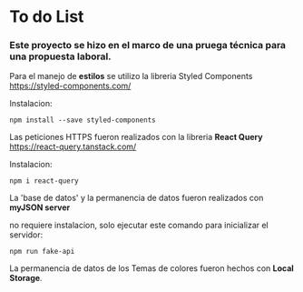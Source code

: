 
# To do List 

### Este proyecto se hizo en el marco de una pruega técnica para una propuesta laboral.

Para el manejo de **estilos** se utilizo la libreria Styled Components
https://styled-components.com/

Instalacion:

```
npm install --save styled-components
```
Las peticiones HTTPS fueron realizados con la libreria **React Query**
https://react-query.tanstack.com/

Instalacion:

```
npm i react-query
```

La 'base de datos' y la permanencia de datos fueron realizados con **myJSON server**

no requiere instalacion, solo ejecutar este comando para inicializar el servidor:
```
npm run fake-api
```
La permanencia de datos de los Temas de colores fueron hechos con **Local Storage**.

